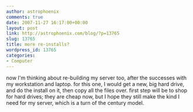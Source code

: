 ```yaml
---
author: astrophoenix
comments: true
date: 2007-11-27 16:17:00+00:00
layout: post
link: http://astrophoenix.com/blog/?p=13765
slug: 13765
title: more re-installs?
wordpress_id: 13765
categories:
- Computer
---
```


now I'm thinking about re-building my server too, after the successes with my workstation and laptop. for this one, I would get a new, big hard drive, and do the install on it, then copy all the files over. first step will be to shop for hard drives; they are cheap now, but I hope they still make the kind I need for my server, which is a turn of the century model.
